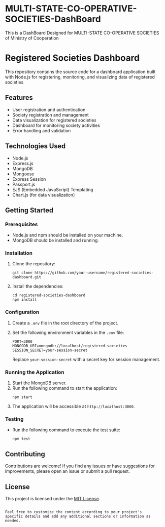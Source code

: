 # MULTI-STATE-CO-OPERATIVE-SOCIETIES-DashBoard
This is a DashBoard Designed for MULTI-STATE CO-OPERATIVE SOCIETIES of Ministry of Cooperation

# Registered Societies Dashboard

This repository contains the source code for a dashboard application built with Node.js for registering, monitoring, and visualizing data of registered societies.

## Features

- User registration and authentication
- Society registration and management
- Data visualization for registered societies
- Dashboard for monitoring society activities
- Error handling and validation

## Technologies Used

- Node.js
- Express.js
- MongoDB
- Mongoose
- Express Session
- Passport.js
- EJS (Embedded JavaScript) Templating
- Chart.js (for data visualization)

## Getting Started

### Prerequisites

- Node.js and npm should be installed on your machine.
- MongoDB should be installed and running.

### Installation

1. Clone the repository:
   ```shell
   git clone https://github.com/your-username/registered-societies-dashboard.git
   ```

2. Install the dependencies:
   ```shell
   cd registered-societies-dashboard
   npm install
   ```

### Configuration

1. Create a `.env` file in the root directory of the project.
2. Set the following environment variables in the `.env` file:

   ```dotenv
   PORT=3000
   MONGODB_URI=mongodb://localhost/registered-societies
   SESSION_SECRET=your-session-secret
   ```

   Replace `your-session-secret` with a secret key for session management.

### Running the Application

1. Start the MongoDB server.
2. Run the following command to start the application:
   ```shell
   npm start
   ```
3. The application will be accessible at `http://localhost:3000`.

### Testing

- Run the following command to execute the test suite:
  ```shell
  npm test
  ```

## Contributing

Contributions are welcome! If you find any issues or have suggestions for improvements, please open an issue or submit a pull request.

## License

This project is licensed under the [MIT License](LICENSE).
```

Feel free to customize the content according to your project's specific details and add any additional sections or information as needed.
